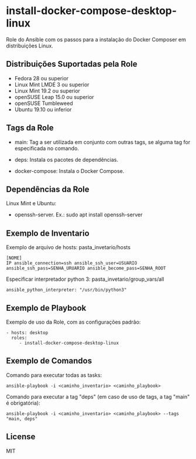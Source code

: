 install-docker-compose-desktop-linux
=========

Role do Ansible com os passos para a instalação do Docker Composer em distribuições Linux.

Distribuições Suportadas pela Role
------------

- Fedora 28 ou superior
- Linux Mint LMDE 3 ou superior
- Linux Mint 19.2 ou superior
- openSUSE Leap 15.0 ou superior
- openSUSE Tumbleweed
- Ubuntu 19.10 ou inferior


Tags da Role 
--------------

- main: Tag a ser utilizada em conjunto com outras tags, se alguma tag for especificada no comando.
  
- deps: Instala os pacotes de dependências.
- docker-compose: Instala o Docker Compose.



Dependências da Role 
--------------

Linux Mint e Ubuntu:

- openssh-server. Ex.: sudo apt install openssh-server


Exemplo de Inventario
----------------

Exemplo de arquivo de hosts: pasta_invetario/hosts

    [NOME]
    IP ansible_connection=ssh ansible_ssh_user=USUARIO ansible_ssh_pass=SENHA_URUARIO ansible_become_pass=SENHA_ROOT


Especificar interpretador python 3: pasta_invetario/group_vars/all

    ansible_python_interpreter: "/usr/bin/python3"


Exemplo de Playbook
----------------

Exemplo de uso da Role, com as configurações padrão:

    - hosts: desktop
      roles:
         - install-docker-compose-desktop-linux


Exemplo de Comandos
----------------

Comando para executar todas as tasks:

    ansible-playbook -i <caminho_inventario> <caminho_playbook>

Comando para executar a tag "deps" (em caso de uso de tags, a tag "main" é obrigatória):

    ansible-playbook -i <caminho_inventario> <caminho_playbook> --tags "main, deps"


License
-------

MIT